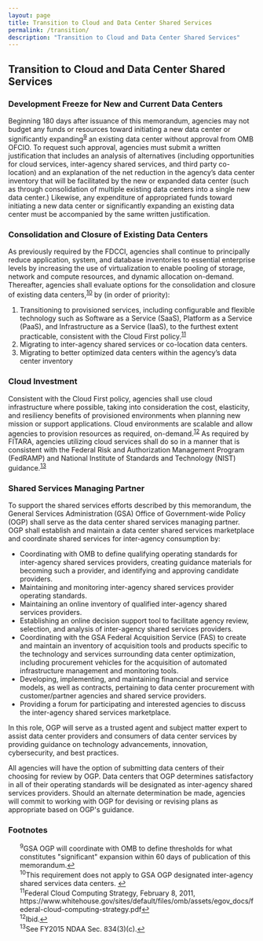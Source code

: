 ```yaml
---
layout: page
title: Transition to Cloud and Data Center Shared Services
permalink: /transition/
description: "Transition to Cloud and Data Center Shared Services"
---
```


## Transition to Cloud and Data Center Shared Services

### Development Freeze for New and Current Data Centers

Beginning 180 days after issuance of this memorandum, agencies may not budget any funds or resources toward initiating a new data center or significantly expanding<sup id="fnr9"><a href="#fn9">9</a></sup> an existing data center without approval from OMB OFCIO. To request such approval, agencies must submit a written justification that includes an analysis of alternatives (including opportunities for cloud services, inter-agency shared services, and third party co-location) and an explanation of the net reduction in the agency’s data center inventory that will be facilitated by the new or expanded data center (such as through consolidation of multiple existing data centers into a single new data center.)  Likewise, any expenditure of appropriated funds toward initiating a new data center or significantly expanding an existing data center must be accompanied by the same written justification.

### Consolidation and Closure of Existing Data Centers

As previously required by the FDCCI, agencies shall continue to principally reduce application, system, and database inventories to essential enterprise levels by increasing the use of virtualization to enable pooling of storage, network and compute resources, and dynamic allocation on-demand. Thereafter, agencies shall evaluate options for the consolidation and closure of existing data centers,<sup id="fnr10"><a href="#fn10">10</a></sup> by (in order of priority):

1.	Transitioning to provisioned services, including configurable and flexible technology such as Software as a Service (SaaS), Platform as a Service (PaaS), and Infrastructure as a Service (IaaS), to the furthest extent practicable, consistent with the Cloud First policy.<sup id="fnr11"><a href="#fn11">11</a></sup>
2.	Migrating to inter-agency shared services or co-location data centers.
3.	Migrating to better optimized data centers within the agency’s data center inventory

### Cloud Investment

Consistent with the Cloud First policy, agencies shall use cloud infrastructure where possible, taking into consideration the cost, elasticity, and resiliency benefits of provisioned environments when planning new mission or support applications. Cloud environments are scalable and allow agencies to provision resources as required, on-demand.<sup id="fnr12"><a href="#fn12">12</a></sup> As required by FITARA, agencies utilizing cloud services shall do so in a manner that is consistent with the Federal Risk and Authorization Management Program (FedRAMP) and National Institute of Standards and Technology (NIST) guidance.<sup id="fnr13"><a href="#fn13">13</a></sup>

### Shared Services Managing Partner

To support the shared services efforts described by this memorandum, the General Services Administration (GSA) Office of Government-wide Policy (OGP) shall serve as the data center shared services managing partner. OGP shall establish and maintain a data center shared services marketplace and coordinate shared services for inter-agency consumption by:

* Coordinating with OMB to define qualifying operating standards for inter-agency shared services providers, creating guidance materials for becoming such a provider, and identifying and approving candidate providers.
* Maintaining and monitoring inter-agency shared services provider operating standards.
* Maintaining an online inventory of qualified inter-agency shared services providers.
* Establishing an online decision support tool to facilitate agency review, selection, and analysis of inter-agency shared services providers.
* Coordinating with the GSA Federal Acquisition Service (FAS) to create and maintain an inventory of acquisition tools and products specific to the technology and services surrounding data center optimization, including procurement vehicles for the acquisition of automated infrastructure management and monitoring tools.
* Developing, implementing, and maintaining financial and service models, as well as contracts, pertaining to data center procurement with customer/partner agencies and shared service providers. 
* Providing a forum for participating and interested agencies to discuss the inter-agency shared services marketplace.

In this role, OGP will serve as a trusted agent and subject matter expert to assist data center providers and consumers of data center services by providing guidance on technology advancements, innovation, cybersecurity, and best practices.

All agencies will have the option of submitting data centers of their choosing for review by OGP. Data centers that OGP determines satisfactory in all of their operating standards will be designated as inter-agency shared services providers. Should an alternate determination be made, agencies will commit to working with OGP for devising or revising plans as appropriate based on OGP's guidance.

### Footnotes

<ul style="list-style-type:none">
<li id="fn9"><sup>9</sup>GSA OGP will coordinate with OMB to define thresholds for what constitutes "significant" expansion within 60 days of publication of this memorandum.<a href="#fnr9">&#8617;</a></li>

<li id="fn10"><sup>10</sup>This requirement does not apply to GSA OGP designated inter-agency shared services data centers.
<a href="#fnr10">&#8617;</a></li>

<li id="fn11"><sup>11</sup>Federal Cloud Computing Strategy, February 8, 2011, https://www.whitehouse.gov/sites/default/files/omb/assets/egov_docs/federal-cloud-computing-strategy.pdf<a href="#fnr11">&#8617;</a></li>

<li id="fn12"><sup>12</sup>Ibid.<a href="#fnr12">&#8617;</a></li>

<li id="fn13"><sup>13</sup>See FY2015 NDAA Sec. 834(3)(c).<a href="#fnr13">&#8617;</a></li>

</ul>

